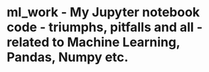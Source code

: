 # ml_work - My Jupyter notebook code - triumphs, pitfalls and all - related to Machine Learning, Pandas, Numpy etc.


